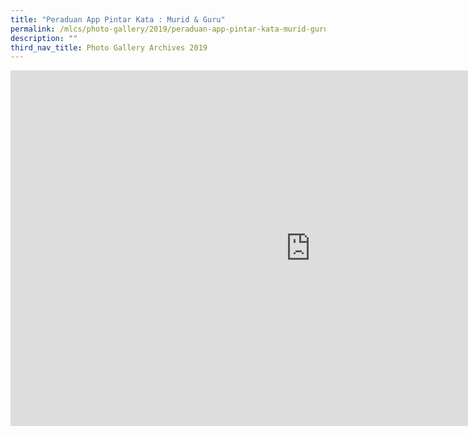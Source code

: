 ```yaml
---
title: "Peraduan App Pintar Kata : Murid & Guru"
permalink: /mlcs/photo-gallery/2019/peraduan-app-pintar-kata-murid-guru/
description: ""
third_nav_title: Photo Gallery Archives 2019
---
```

<iframe allowfullscreen="true" height="569" width="960" frameborder="0" src="https://docs.google.com/presentation/d/e/2PACX-1vTrwlXld8r50hfQZYiyJhych7CmlbvYx55pJY2UKhPOgX2R3g7IbRDj8VvNJEXQk34Ae3QDePyhbpqX/embed?start=false&amp;loop=false&amp;delayms=3000"></iframe>